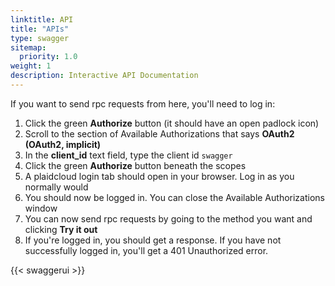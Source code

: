 ```yaml
---
linktitle: API
title: "APIs"
type: swagger
sitemap:
  priority: 1.0
weight: 1
description: Interactive API Documentation
---
```


If you want to send rpc requests from here, you'll need to log in:

1. Click the green **Authorize** button (it should have an open padlock icon)
2. Scroll to the section of Available Authorizations that says **OAuth2 (OAuth2, implicit)**
3. In the **client_id** text field, type the client id `swagger`
4. Click the green **Authorize** button beneath the scopes
5. A plaidcloud login tab should open in your browser. Log in as you normally would
6. You should now be logged in. You can close the Available Authorizations window
7. You can now send rpc requests by going to the method you want and clicking **Try it out**
8. If you're logged in, you should get a response. If you have not successfully logged in, you'll get a 401 Unauthorized error.

<!-- {{< swaggerui src="https://atower.plaidcloud.io/openapi.json" >}} -->
{{< swaggerui >}}
